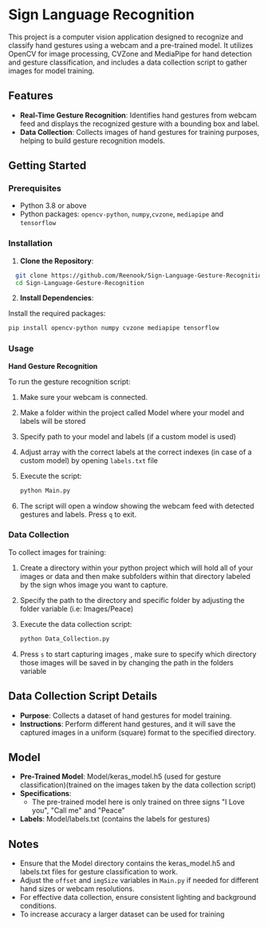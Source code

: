 # Sign Language Recognition

This project is a computer vision application designed to recognize and classify hand gestures using a webcam and a pre-trained model. It utilizes OpenCV for image processing, CVZone and MediaPipe for hand detection and gesture classification, and includes a data collection script to gather images for model training.

## Features

- **Real-Time Gesture Recognition**: Identifies hand gestures from webcam feed and displays the recognized gesture with a bounding box and label.
- **Data Collection**: Collects images of hand gestures for training purposes, helping to build gesture recognition models.

## Getting Started

### Prerequisites

- Python 3.8 or above
- Python packages: `opencv-python`, `numpy`,`cvzone`, `mediapipe` and `tensorflow` 

### Installation

1. **Clone the Repository**:

```bash
  git clone https://github.com/Reenook/Sign-Language-Gesture-Recognition.git
  cd Sign-Language-Gesture-Recognition
```

2. **Install Dependencies**:

Install the required packages:
 ```bash
 pip install opencv-python numpy cvzone mediapipe tensorflow
 ```

### Usage
**Hand Gesture Recognition**

To run the gesture recognition script:

1. Make sure your webcam is connected.

2. Make a folder within the project called Model where your model and labels will be stored

3. Specify path to your model and labels (if a custom model is used)

4. Adjust array with the correct labels at the correct indexes  (in case of a custom model) by opening `labels.txt` file 

5. Execute the script:
    
    ```bash
   python Main.py
    ```

7. The script will open a window showing the webcam feed with detected gestures and labels. Press `q` to exit.

### Data Collection

To collect images for training:

1. Create a directory within your python project which will hold all of your images or data and then make subfolders within that directory labeled by the sign whos image you want to capture. 

2. Specify the path to the directory and specific folder by adjusting the folder variable (i.e: Images/Peace)

3. Execute the data collection script:
   ```bash
   python Data_Collection.py
   ```

5. Press `s` to start capturing images , make sure to specify which directory those images will be saved in by changing the path in the folders variable 

## Data Collection Script Details

  - **Purpose**: Collects a dataset of hand gestures for model training.
  - **Instructions**: Perform different hand gestures, and it will save the captured images in a uniform (square) format to the specified directory.

## Model

- **Pre-Trained Model**: Model/keras_model.h5 (used for gesture classification)(trained on the images taken by the data collection script)
- **Specifications**:
    - The pre-trained model here is only trained on three signs "I Love you", "Call me" and "Peace"
- **Labels**: Model/labels.txt (contains the labels for gestures)

## Notes
- Ensure that the Model directory contains the keras_model.h5 and labels.txt files for gesture classification to work.
- Adjust the `offset` and `imgSize` variables in `Main.py` if needed for different hand sizes or webcam resolutions.
- For effective data collection, ensure consistent lighting and background conditions.
- To increase accuracy a larger dataset can be used for training 



